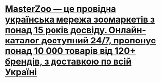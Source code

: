 # [MasterZoo — це провідна українська мережа зоомаркетів з понад 15 років досвіду. Онлайн-каталог доступний 24/7, пропонує понад 10 000 товарів від 120+ брендів, з доставкою по всій Україні](https://masterzoo.ua/ua/)
